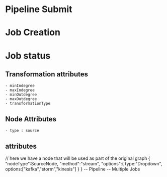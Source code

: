 # Pipeline Submit

# Job Creation

# Job status

## Transformation attributes
    - minIndegree
    - maxIndegree
    - minOutdegree
    - maxOutdegree
    - transformationType

## Node Attributes
    - type : source

## attributes
// here we have a node that will be used as part of the original graph
{
    "nodeType":SourceNode,
    "method":"stream",
    "options":{
        type:"Dropdown",
        options:["kafka","storm","kinesis"]
    }
}
-- Pipeline
    -- Multiple Jobs
